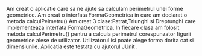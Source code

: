 Am creat o aplicatie care sa ne ajute sa calculam perimetrul unei forme geometrice.
Am creat o interfata FormaGeometrica in care am declarat o metoda calculPeimetru()
Am creat 3 clase:Patrat,Triunghi si Dreptunghi care implementeaza interfata FormaGeometrica.
In fiecare clasa am folosit metoda calculPerimetru() pentru a calcula perimetrul corespunzator figurii geometrice alese de utilizator.
Utilizatorul isi poate alege forma dorita cat si dimensiunile.
Aplicatia este testata cu ajutorul JUnit .
